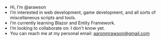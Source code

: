 - Hi, I’m @arawson
- I’m interested in web development, game development, and all sorts of miscellaneous scripts and tools.
- I’m currently learning Blazor and Entity Framework.
- I’m looking to collaborate on: I don't know yet.
- You can reach me at my personal email: aaronmrawson@gmail.com
